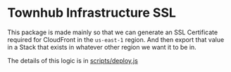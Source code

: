 # Townhub Infrastructure SSL

This package is made mainly so that we can generate an SSL Certificate required for CloudFront in the `us-east-1` region. And then export that value in a Stack that exists in whatever other region we want it to be in.

The details of this logic is in [scripts/deploy.js](./scripts/deploy.js)
